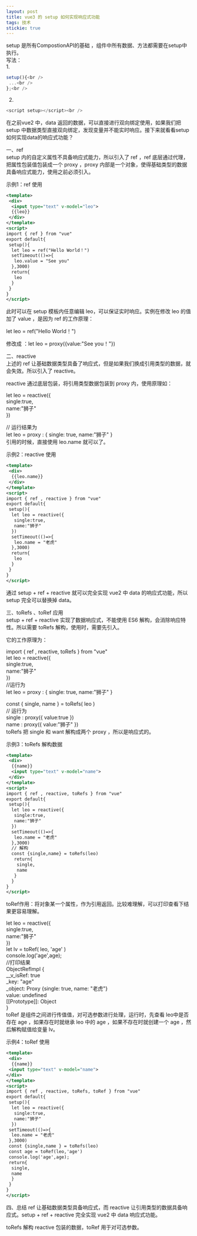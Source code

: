 ```yaml
---
layout: post
title: vue3 的 setup 如何实现响应式功能
tags: 技术
stickie: true
---
```


setup 是所有CompostionAPI的基础 ，组件中所有数据、方法都需要在setup中执行。 <br />
写法：<br />
1.
```javascript
setup(){<br />
 ...<br />
};<br />
```
2.
```javascript
<script setup></script><br />
```
在之前vue2 中，data 返回的数据，可以直接进行双向绑定使用，如果我们把 setup 中数据类型直接双向绑定，发现变量并不能实时响应。接下来就看看setup如何实现data的响应式功能？

一、ref<br />
setup 内的自定义属性不具备响应式能力，所以引入了 ref ，ref 底层通过代理，把属性包装值包装成一个 proxy ，proxy 内部是一个对象，使得基础类型的数据具备响应式能力，使用之前必须引入。<br />

示例1：ref 使用<br />

```xml
<template>
 <div>
  <input type="text" v-model="leo">
  {{leo}}
 </div>
</template>
<script>
import { ref } from "vue"
export default{
 setup(){
  let leo = ref("Hello World！")
  setTimeout(()=>{
   leo.value = "See you"
  },3000)
  return{
   leo
  }
 }
}
</script>
```
此时可以在 setup 模板内任意编辑 leo，可以保证实时响应。实例在修改 leo 的值加了 value ，是因为 ref 的工作原理：<br />

let leo = ref("Hello World！")<br />

修改成 ：let leo = proxy({value:"See you！"})<br />

二、reactive<br />
上述的 ref 让基础数据类型具备了响应式，但是如果我们换成引用类型的数据，就会失效。所以引入了 reactive。<br />

reactive 通过底层包装，将引用类型数据包装到 proxy 内，使用原理如：<br />

let leo = reactive({<br />
 single:true,<br />
 name:"狮子"<br />
})<br />
 
// 运行结果为<br />
let leo = proxy : { single: true, name:"狮子" }<br />
引用的时候，直接使用 leo.name 就可以了。<br />

示例2：reactive 使用<br />

```xml
<template>
 <div>
  {{leo.name}}
 </div>
</template>
<script>
import { ref , reactive } from "vue"
export default{
 setup(){
  let leo = reactive({
   single:true,
   name:"狮子"
  })
  setTimeout(()=>{
   leo.name = "老虎"
  },3000)
  return{
   leo
  }
 }
}
</script>
```
通过 setup + ref + reactive 就可以完全实现 vue2 中 data 的响应式功能，所以 setup 完全可以替换掉 data。<br />

三、toRefs 、toRef 应用<br />
setup + ref + reactive 实现了数据响应式，不能使用 ES6 解构，会消除响应特性。所以需要 toRefs 解构，使用时，需要先引入。<br />

它的工作原理为：<br />

import { ref , reactive, toRefs } from "vue"<br />
let leo = reactive({<br />
 single:true,<br />
 name:"狮子"<br />
})<br />
//运行为<br />
let leo = proxy : { single: true, name:"狮子" }<br />
 
const { single, name } = toRefs( leo )<br />
// 运行为<br />
single : proxy({ value:true })<br />
name : proxy({ value:"狮子" })<br />
toRefs 把 single 和 want 解构成两个 proxy ，所以是响应式的。<br />

示例3：toRefs 解构数据<br />

```xml
<template>
 <div>
  {{name}}
  <input type="text" v-model="name">
 </div>
</template>
<script>
import { ref , reactive, toRefs } from "vue"
export default{
 setup(){
  let leo = reactive({
   single:true,
   name:"狮子"
  })
  setTimeout(()=>{
   leo.name = "老虎"
  },3000)
  // 解构
  const {single,name} = toRefs(leo)
   return{
    single,
    name
   }
  }
}
</script>
```
toRef作用：将对象某一个属性，作为引用返回。比较难理解，可以打印查看下结果更容易理解。<br />

let leo = reactive({<br />
 single:true,<br />
 name:"狮子"<br />
})<br />
let lv = toRef( leo, 'age' )<br />
console.log('age',age);<br />
//打印结果<br />
ObjectRefImpl {<br />
 __v_isRef: true<br />
 _key: "age"<br />
 _object: Proxy {single: true, name: "老虎"}<br />
 value: undefined<br />
 [[Prototype]]: Object<br />
}<br />
toRef 是组件之间进行传值值，对可选参数进行处理，运行时，先查看 leo中是否存在 age ，如果存在时就继承 leo 中的 age ，如果不存在时就创建一个 age ，然后解构赋值给变量 lv。

示例4：toRef 使用<br />

```xml
<template>
 <div>
  {{name}}
 <input type="text" v-model="name">
</div>
</template>
<script>
import { ref , reactive, toRefs, toRef } from "vue"
export default{
 setup(){
  let leo = reactive({
   single:true,
   name:"狮子"
  })
 setTimeout(()=>{
  leo.name = "老虎"
 },3000)
 const {single,name } = toRefs(leo)
 const age = toRef(leo,'age')
 console.log('age',age);
 return{
  single,
  name
  }
 }
}
</script>
```
四、总结
ref 让基础数据类型具备响应式，而 reactive 让引用类型的数据具备响应式。setup + ref + reactive 完全实现 vue2 中 data 响应式功能。

toRefs 解构 reactive 包装的数据，toRef 用于对可选参数。
